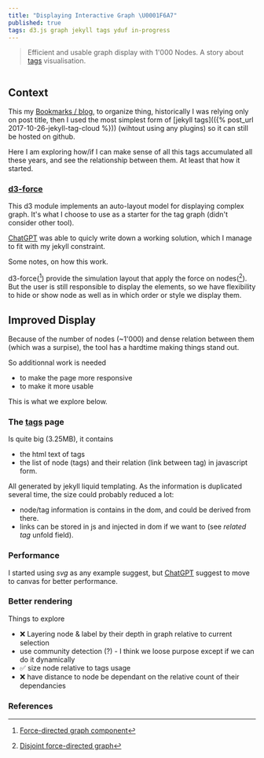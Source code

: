 ```yaml
---
title: "Displaying Interactive Graph \U0001F6A7"
published: true
tags: d3.js graph jekyll tags yduf in-progress
---
```

> Efficient and usable graph display with 1'000 Nodes. A story about [tags](/tags) visualisation.

<div style="overflow: auto; width: 100%; max-height: 400px;">
  <canvas width="400" height="400"></canvas>
</div>

## Context

This my [Bookmarks / blog](/about), to organize thing, historically I was relying only on post title, then I used the most simplest form of [jekyll tags](({% post_url 2017-10-26-jekyll-tag-cloud %})) (wihtout using any plugins) so it can still be hosted on github.

Here I am exploring how/if I can make sense of all this tags accumulated all these years, and see the relationship between them. At least that how it started.

### [d3-force](https://d3js.org/d3-force)

This d3 module implements an auto-layout model for displaying complex graph. It's what I choose to use as a starter for the tag graph (didn't consider other tool).

[ChatGPT](https://chatgpt.com/share/67d4209c-94f0-800d-9cb2-b38c22a052e7) was able to quicly write down a working solution, which I manage to fit with my jekyll constraint.

Some notes, on how this work.

d3-force([^1]) provide the simulation layout that apply the force on nodes([^2]). But the user is still responsible to display the elements, so we have flexibility to hide or show node as well as in which order or style we display them.

[^1]: [Force-directed graph component](https://observablehq.com/@d3/force-directed-graph-component)
[^2]: [Disjoint force-directed graph](https://observablehq.com/@d3/disjoint-force-directed-graph/2)

## Improved Display

Because of the number of nodes (~1'000) and dense relation between them (which was a surpise), the tool has a hardtime making things stand out.

So additionnal work is needed
- to make the page more responsive
- to make it more usable

This is what we explore below.

### The [tags](/tags) page

Is quite big (3.25MB), it contains
- the html text of tags
- the list of node (tags) and their relation (link between tag) in javascript form.

All generated by jekyll liquid templating.
As the information is duplicated several time, the size could probably reduced a lot:
- node/tag information is contains in the dom, and could be derived from there.
- links can be stored in js and injected in dom if we want to (see _related tag_ unfold field).

### Performance

I started using _svg_ as any example suggest, but [ChatGPT](https://chatgpt.com/share/67d6c69e-3bf0-800d-bbb6-28a7d05d81b5) suggest to move to canvas for better performance.

### Better rendering

Things to explore
- ❌ Layering node & label by their depth in graph relative to current selection
- use community detection (?) - I think we loose purpose except if we can do it dynamically
- ✅ size node relative to tags usage  
- ❌ have distance to node be dependant on the relative count of their dependancies 

<script src="https://d3js.org/d3.v7.min.js"></script>
<script>
    const width =  400;
    const height = 400;
    const canvas = document.querySelector("canvas");
    const context = canvas.getContext("2d");

    canvas.width = width;
    canvas.height = height;

    // Generate a large random graph (example)
    const NODES_COUNT = 1000;
    const nodes = d3.range(NODES_COUNT).map(i => ({ id: i }));
    const links = d3.range(NODES_COUNT * 2).map(() => ({
        source: Math.floor(Math.random() * NODES_COUNT),
        target: Math.floor(Math.random() * NODES_COUNT),
    }));

    // Create a force simulation
    const simulation = d3.forceSimulation(nodes)
        .force("charge", d3.forceManyBody().strength(-10)) // Repulsion
        .force("link", d3.forceLink(links).distance(20).strength(0.5))
        .force("center", d3.forceCenter(width / 2, height / 2))
        .on("tick", ticked);

    function ticked() {
        context.clearRect(0, 0, width, height);

        // Draw links
        context.strokeStyle = "rgba(0,0,0,0.2)";
        context.beginPath();
        links.forEach(link => {
            context.moveTo(link.source.x, link.source.y);
            context.lineTo(link.target.x, link.target.y);
        });
        context.stroke();

        // Draw nodes
        context.fillStyle = "steelblue";
        nodes.forEach(node => {
            context.beginPath();
            context.arc(node.x, node.y, 3, 0, 2 * Math.PI);
            context.fill();
        });
    }

    // Zoom and Pan
    let transform = d3.zoomIdentity;
    d3.select(canvas)
        .call(d3.zoom()
            .scaleExtent([0.1, 5])
            .on("zoom", (event) => {
                transform = event.transform;
                ticked(); // Redraw after zoom/pan
            }));

</script>

### References

